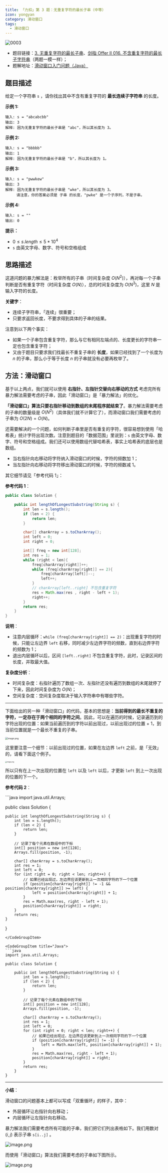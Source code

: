 ```yaml
---
title: 「力扣」第 3 题：无重复字符的最长子串（中等）
icon: yongyan
category: 滑动窗口
tags:
  - 滑动窗口
---
```


![0003](https://tva1.sinaimg.cn/large/008i3skNgy1gx95jc8xwpj30p00anaan.jpg)

+ 题目链接：[3. 无重复字符的最长子串](https://leetcode-cn.com/problems/longest-substring-without-repeating-characters/)、[剑指 Offer II 016. 不含重复字符的最长子字符串](https://leetcode-cn.com/problems/wtcaE1/)（两题一模一样）；
+ 题解地址：[滑动窗口入门问题（Java）](https://leetcode-cn.com/problems/wtcaE1/solution/hua-dong-chuang-kou-ru-men-wen-ti-java-b-x4cx/)

## 题目描述

给定一个字符串 `s` ，请你找出其中不含有重复字符的 **最长连续子字符串** 的长度。

**示例 1:**

```
输入: s = "abcabcbb"
输出: 3 
解释: 因为无重复字符的最长子串是 "abc"，所以其长度为 3。
```

**示例 2:**

```
输入: s = "bbbbb"
输出: 1
解释: 因为无重复字符的最长子串是 "b"，所以其长度为 1。
```

**示例 3:**

```
输入: s = "pwwkew"
输出: 3
解释: 因为无重复字符的最长子串是 "wke"，所以其长度为 3。
     请注意，你的答案必须是 子串 的长度，"pwke" 是一个子序列，不是子串。
```

**示例 4:**

```
输入: s = ""
输出: 0
```

 **提示：**

- $0 \le s.length \le 5 * 10^4$
- `s` 由英文字母、数字、符号和空格组成

## 思路描述


这道问题的暴力解法是：枚举所有的子串（时间复杂度 $O(N^2)$），再对每一个子串判断是否有重复字符（时间复杂度 $O(N)$），总的时间复杂度为 $O(N^3)$，这里 $N$ 是输入字符的长度。

**关键字**：

+ 连续子字符串，「连续」很重要；
+ 只要求返回长度，不要求得到具体的子串的结果。

注意到以下两个事实：

+ 如果一个子串包含重复字符，那么与它有相同左端点的、长度更长的字符串一定也包含重复字符；
+ 又由于题目只要求我们找最长不重复子串的 **长度**，如果已经找到了一个长度为 $n$ 的子串，那么小于等于长度 $n$ 的子串就没有必要再枚举了。

## 方法：滑动窗口

基于以上两点，我们就可以使用 **右指针、左指针交替向右移动的方式** 考虑完所有暴力解法需要考虑的子串，因此「滑动窗口」是「暴力解法」的优化。

**「滑动窗口」算法只要右指针移动到数组的末尾程序就结束了**。暴力解法需要考虑的子串的数量级是 $O(N^2)$（具体我们就不计算它了），而滑动窗口我们需要考虑的子串为 $O(2N) = O(N)$。

还需要解决的一个问题，如何判断子串里是否有重复的字符，很容易想到使用「哈希表」统计字符出现次数。注意到题目的「数据范围」里说到：`s` 由英文字母、数字、符号和空格组成。我们还可以使用数组代替哈希表，事实上哈希表的底层也是数组。

+ 当右指针向右移动将字符纳入滑动窗口的时候，字符的频数加 $1$；
+ 当左指针向右移动将字符移出滑动窗口的时候，字符的频数减 $1$。

其它细节请见「参考代码 1」：

**参考代码 1**：

```java
public class Solution {

    public int lengthOfLongestSubstring(String s) {
        int len = s.length();
        if (len < 2) {
            return len;
        }

        char[] charArray = s.toCharArray();
        int left = 0;
        int right = 0;

        int[] freq = new int[128];
        int res = 1;
        while (right < len){
            freq[charArray[right]]++;
            while (freq[charArray[right]] == 2){
                freq[charArray[left]]--;
                left++;
            }
            // charArray[left..right] 不包含重复字符
            res = Math.max(res , right - left + 1);
            right++;
        }
        return res;
    }
}
```

**说明**：
+ 注意内层循环：`while (freq[charArray[right]] == 2)`：出现重复字符的时候，只能让左边界 `left` 右移，同时减少左边界字符的频数，直到右边界字符的频数为 $1$；
+ 退出内层循环以后，区间 `[left..right]` 不包含重复字符，此时，记录区间的长度，并取最大值。



**复杂度分析**：

+ 时间复杂度：右指针遍历了数组一次、左指针还没有遍历到数组的末尾就停了下来，因此时间复杂度为 $O(N)$；
+ 空间复杂度：空间复杂度取决于输入字符串中有哪些字符。

---

下面给出的另一种「滑动窗口」的代码，基本的思想是：**当前得到的最长不重复的字符，一定存在于两个相同的字符之间**。因此，可以在遍历的时候，记录遍历到的字符出现的位置：如果当前遍历到的字符以前出现过，以前出现过的位置 + 1，到当前位置就是一个最长不重复的子串。

<img src="https://tva1.sinaimg.cn/large/008i3skNgy1gxgxc6u4nsj31aq0faab5.jpg" alt="image.png" style="zoom: 50%;" />

这里要注意一个细节：以前出现过的位置，如果在左边界 `left` 之前，是「无效」的，请看下面这个例子。

<img src="https://tva1.sinaimg.cn/large/008i3skNgy1gxgxc5te10j30zc0kmjsi.jpg" alt="image.png" style="zoom: 33%;" />

所以只有在上一次出现的位置在 `left` 以及 `left` 以后，才更新 `left` 到上一次出现的位置的下一个。

**参考代码 2**：


<CodeGroup>
<CodeGroupItem title="Java">
```java
import java.util.Arrays;

public class Solution {

    public int lengthOfLongestSubstring(String s) {
        int len = s.length();
        if (len < 2) {
            return len;
        }

        // 记录了每个元素在数组中的下标
        int[] position = new int[128];
        Arrays.fill(position, -1);

        char[] charArray = s.toCharArray();
        int res = 1;
        int left = 0;
        for (int right = 0; right < len; right++) {
            // 如果已经出现过，左边界应该更新到上一次相同字符的下一个位置
            if (position[charArray[right]] != -1 && position[charArray[right]] >= left) {
                left = position[charArray[right]] + 1;
            }
            res = Math.max(res, right - left + 1);
            position[charArray[right]] = right;
        }
        return res;
    }
}
```
</CodeGroupItem>

<CodeGroupItem title="Java">
```java
import java.util.Arrays;

public class Solution {

    public int lengthOfLongestSubstring(String s) {
        int len = s.length();
        if (len < 2) {
            return len;
        }

        // 记录了每个元素在数组中的下标
        int[] position = new int[128];
        Arrays.fill(position, -1);

        char[] charArray = s.toCharArray();
        int res = 1;
        int left = 0;
        for (int right = 0; right < len; right++) {
            // 如果已经出现过，左边界应该更新到上一次相同字符的下一个位置
            if (position[charArray[right]] != -1) {
                left = Math.max(left, position[charArray[right]] + 1);
            }
            res = Math.max(res, right - left + 1);
            position[charArray[right]] = right;
        }
        return res;
    }
}
```
</CodeGroupItem>
</CodeGroup>





---

**小结**：

滑动窗口的问题基本上都可以写成「双重循环」的样子，其中：

+ 外层循环让右指针向右移动；
+ 内层循环让左指针向右移动。

暴力解法我们需要考虑所有可能的子串，我们把它们列出表格如下。我们用数对 $(i,j)$ 表示子串 `s[i..j]` 。

![image.png](https://pic.leetcode-cn.com/1630673981-lUwPHd-image.png)

而使用「滑动窗口」算法我们需要考虑的子串如下图所示。

![image.png](https://pic.leetcode-cn.com/1630673994-PiHZuU-image.png)



